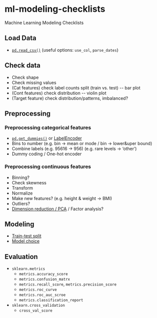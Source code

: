 # ml-modeling-checklists
Machine Learning Modeling Checklists

## Load Data
- [`pd.read_csv()`](https://pandas.pydata.org/pandas-docs/stable/generated/pandas.read_csv.html)
(useful options: `use_col`, `parse_dates`)

## Check data
- Check shape  
- Check missing values  
- (Cat features) check label counts split (train vs. test) -- bar plot  
- (Cont features) check distribution -- violin plot  
- (Target feature) check distribution/patterns, imbalanced?

## Preprocessing 
### Preprocessing categorical features
- [`pd.get_dummies()`](https://pandas.pydata.org/pandas-docs/stable/generated/pandas.get_dummies.html) 
or [LabelEncoder](http://scikit-learn.org/stable/modules/generated/sklearn.preprocessing.LabelEncoder.html)  
- Bins to number (e.g. bin → mean or mode / bin → lower&uper bound)  
- Combine labels (e.g. 95616 → 956) (e.g. rare levels → ‘other’)  
- Dummy coding / One-hot encoder

### Preprocessing continuous features
- Binning?  
- Check skewness  
- Transform  
- Normalize  
- Make new features? (e.g. height & weight → BMI)  
- Outliers?  
- [Dimension reduction / PCA](Dimension%20Reduction.md) / Factor analysis?

## Modeling
- [Train-test split](http://scikit-learn.org/stable/modules/generated/sklearn.model_selection.train_test_split.html)
- [Model choice](http://scikit-learn.org/stable/tutorial/machine_learning_map/index.html)

## Evaluation
- `sklearn.metrics`  
    - `metrics.accuracy_score`  
    - `metrics.confusion_matrx`  
    - `metrics.recall_score`, `metrics.precision_score`  
    - `metrics.roc_curve`
    - `metrics.roc_auc_scroe`  
    - `metrics.classification_report`
- `sklearn.cross_validation`  
    - `cross_val_score`

